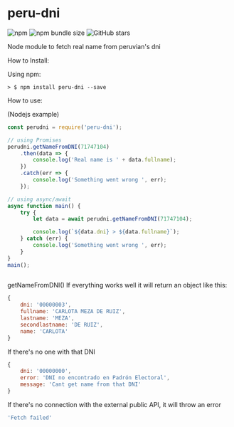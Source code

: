 # peru-dni

![npm](https://img.shields.io/npm/v/peru-dni)
![npm bundle size](https://img.shields.io/bundlephobia/min/peru-dni)
![GitHub stars](https://img.shields.io/github/stars/ChoqueCastroLD/peru-dni?style=plastic)

Node module to fetch real name from peruvian's dni

How to Install:

  Using npm:
    
    > $ npm install peru-dni --save
    

How to use:

  (Nodejs example)
 
```javascript
const perudni = require('peru-dni');

// using Promises
perudni.getNameFromDNI(71747104)
    .then(data => {
        console.log('Real name is ' + data.fullname);
    })
    .catch(err => {
        console.log('Something went wrong ', err);
    });

// using async/await
async function main() {
    try {
        let data = await perudni.getNameFromDNI(71747104);

        console.log(`${data.dni} > ${data.fullname}`);
    } catch (err) {
        console.log('Something went wrong ', err);
    }
}
main();
    
```

getNameFromDNI()
If everything works well it will return an object like this:
```javascript
{
    dni: '00000003',
    fullname: 'CARLOTA MEZA DE RUIZ',
    lastname: 'MEZA',
    secondlastname: 'DE RUIZ',
    name: 'CARLOTA'
}
```
If there's no one with that DNI
```javascript
{
    dni: '00000000',
    error: 'DNI no encontrado en Padrón Electoral',
    message: 'Cant get name from that DNI'
}
```
If there's no connection with the external public API, it will throw an error 
```javascript
'Fetch failed'
```

